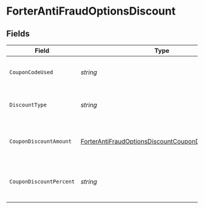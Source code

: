 # ForterAntiFraudOptionsDiscount


## Fields

| Field                                                                                                                               | Type                                                                                                                                | Required                                                                                                                            | Description                                                                                                                         |
| ----------------------------------------------------------------------------------------------------------------------------------- | ----------------------------------------------------------------------------------------------------------------------------------- | ----------------------------------------------------------------------------------------------------------------------------------- | ----------------------------------------------------------------------------------------------------------------------------------- |
| `CouponCodeUsed`                                                                                                                    | *string*                                                                                                                            | :heavy_check_mark:                                                                                                                  | The coupon code applied to the order.                                                                                               |
| `DiscountType`                                                                                                                      | *string*                                                                                                                            | :heavy_check_mark:                                                                                                                  | The type of discount applied to the order.                                                                                          |
| `CouponDiscountAmount`                                                                                                              | [ForterAntiFraudOptionsDiscountCouponDiscountAmount](../../Models/Components/ForterAntiFraudOptionsDiscountCouponDiscountAmount.md) | :heavy_minus_sign:                                                                                                                  | Monetary details of the discount amount.                                                                                            |
| `CouponDiscountPercent`                                                                                                             | *string*                                                                                                                            | :heavy_minus_sign:                                                                                                                  | The percentage discount applied via the coupon.                                                                                     |